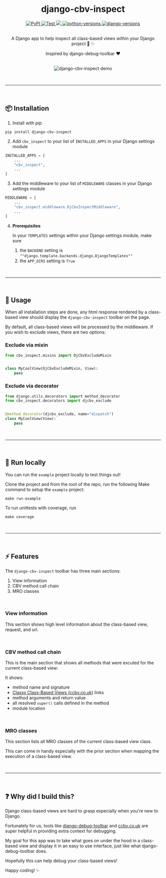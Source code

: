 <h1 align="center">
    django-cbv-inspect
</h1>

<div align="center">
<a href="https://pypi.org/project/django-cbv-inspect/">
    <img src="https://img.shields.io/pypi/v/django-cbv-inspect?color=blue" alt="PyPI"/>
</a>
<a href="https://github.com/sjbitcode/django-cbv-inspect/actions/workflows/test.yml">
    <img src="https://github.com/sjbitcode/django-cbv-inspect/actions/workflows/test.yml/badge.svg?branch=master&event=push" alt="Test">
</a>
<a href="https://codecov.io/gh/sjbitcode/django-cbv-inspect" > 
    <img src="https://codecov.io/gh/sjbitcode/django-cbv-inspect/branch/master/graph/badge.svg?token=wAjvQLGtpd"/> 
</a>
<a href="https://pypi.org/project/django-cbv-inspect/">
    <img src="https://img.shields.io/pypi/pyversions/django-cbv-inspect" alt="python-versions">
</a>
<a href="https://pypi.org/project/django-cbv-inspect/">
    <img src="https://img.shields.io/pypi/frameworkversions/django/django-cbv-inspect.svg" alt="django-versions">
</a>
</div>

<br>

<div align="center">
    <p>A Django app to help inspect all class-based views within your Django project 🔎 ✨ </p>
    Inspired by django-debug-toolbar ❤️
</div>

<p align="center">
    <br>
    <img src="https://user-images.githubusercontent.com/6550256/210189547-b173d5a6-d69f-482e-b85b-5be31098610c.gif" alt="django-cbv-inspect demo"/>
</p>

<br>

---

<br>

## 📦 Installation
1. Install with pip
```
pip install django-cbv-inspect
```

2. Add `cbv_inspect` to your list of `INSTALLED_APPS` in your Django settings module
```python
INSTALLED_APPS = [
    ...
    "cbv_inspect",
    ...
]
```

3. Add the middleware to your list of `MIDDLEWARE` classes in your Django settings module
```python
MIDDLEWARE = [
    ...
    "cbv_inspect.middleware.DjCbvInspectMiddleware",
    ...
]
```

4. **Prerequisites**
    
    In your `TEMPLATES` settings within your Django settings module, make sure
   1. the `BACKEND` setting is `""django.template.backends.django.DjangoTemplates""`
   2. the `APP_DIRS` setting is `True`

<br>

---

<br>

## 🛞 Usage
When all installation steps are done, any html response rendered by a class-based view should display the `django-cbv-inspect` toolbar on the page.

By default, all class-based views will be processed by the middleware. If you wish to exclude views, there are two options:

### Exclude via mixin
```python
from cbv_inspect.mixins import DjCbvExcludeMixin


class MyCoolView(DjCbvExcludeMixin, View):
    pass
```


### Exclude via decorator
```python
from django.utils.decorators import method_decorator
from cbv_inspect.decorators import djcbv_exclude


@method_decorator(djcbv_exclude, name="dispatch")
class MyCoolView(View):
    pass
```

<br>

---

<br>

## 🧪 Run locally
You can run the `example` project locally to test things out!

Clone the project and from the root of the repo, run the following Make command to setup the `example` project:
```
make run-example
```

To run unittests with coverage, run
```
make coverage
```

<br>

---

<br>

## ⚡️ Features

The `django-cbv-inspect` toolbar has three main sections:

1. View information
2. CBV method call chain
3. MRO classes

<br>

### View information

This section shows high level information about the class-based view, request, and url.

<br>

### CBV method call chain

This is the main section that shows all methods that were excuted for the current class-based view:

It shows:
- method name and signature
- [Classy Class-Based Views (ccbv.co.uk)](https://ccbv.co.uk/) links
- method arguments and return value
- all resolved `super()` calls defined in the method
- module location


<br>

### MRO classes
This section lists all MRO classes of the current class-based view class. 

This can come in handy especially with the prior section when mapping the execution of a class-based view.

<br>

---

<br>

## ❓ Why did I build this?

Django class-based views are hard to grasp especially when you're new to Django.

Fortunately for us, tools like [django-debug-toolbar](https://github.com/jazzband/django-debug-toolbar) and [ccbv.co.uk](https://ccbv.co.uk/) are super helpful in providing extra context for debugging.

My goal for this app was to take what goes on under the hood in a class-based view and display it in an easy to use interface, just like what django-debug-toolbar does.

Hopefully this can help debug your class-based views!

Happy coding! ✨